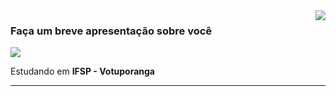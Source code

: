 <img align='right' src="https://github-readme-stats.vercel.app/api?username=Hiago Henrique Tofanelli&show_icons=true&title_color=783c00&text_color=af552e&icon_color=783c00&bg_color=f8efd4&cache_seconds=2300">

### Faça um breve apresentação sobre você

<img src="https://img.shields.io/static/v1?label=Overview&message=SEUNOME&color=f8efd4&style=for-the-badge&logo=GitHub">

<p>

Estudando em **IFSP - Votuporanga**<br/>


</p>
<hr>

